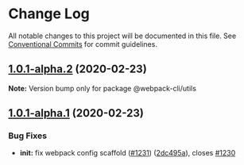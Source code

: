 # Change Log

All notable changes to this project will be documented in this file.
See [Conventional Commits](https://conventionalcommits.org) for commit guidelines.

## [1.0.1-alpha.2](https://github.com/webpack/webpack-cli/compare/@webpack-cli/utils@1.0.1-alpha.1...@webpack-cli/utils@1.0.1-alpha.2) (2020-02-23)

**Note:** Version bump only for package @webpack-cli/utils

## [1.0.1-alpha.1](https://github.com/webpack/webpack-cli/compare/@webpack-cli/utils@1.0.1-alpha.0...@webpack-cli/utils@1.0.1-alpha.1) (2020-02-23)

### Bug Fixes

-   **init:** fix webpack config scaffold ([#1231](https://github.com/webpack/webpack-cli/issues/1231)) ([2dc495a](https://github.com/webpack/webpack-cli/commit/2dc495a8d050d28478c6c2533d7839e9ff78d76c)), closes [#1230](https://github.com/webpack/webpack-cli/issues/1230)
